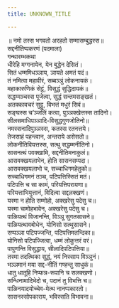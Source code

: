 ```yaml
---
title: UNKNOWN_TITLE

---
```

॥ नमो तस्स भगवतो अरहतो सम्मासम्बुद्धस्स॥  
सद्दनीतिप्पकरणं (पदमाला)  
गन्थारम्भकथा  
धीरेहि मग्गनायेन, येन बुद्धेन देसितं।  
सितं धम्ममिधञ्ञाय, ञायते अमतं पदं॥  
तं नमित्वा महावीरं, सब्बञ्ञुं लोकनायकं।  
महाकारुणिकं सेट्ठं, विसुद्धं सुद्धिदायकं॥  
सद्धम्मञ्चस्स पूजेत्वा, सुद्धं सन्तमसङ्खतं।  
अतक्कावचरं सुट्ठु, विभत्तं मधुरं सिवं॥  
सङ्घस्स च’ञ्जलिं कत्वा, पुञ्ञक्खेत्तस्स तादिनो।  
सीलसमाधिपञ्ञादि-विसुद्धगुणजोतिनो॥  
नमस्सनादिपुञ्ञस्स, कतस्स रतनत्तये।  
तेजसाहं पहन्त्वान, अन्तराये असेसतो॥  
लोकनीतिवियत्तस्स, सत्थु सद्धम्मनीतिनो।  
सासनत्थं पवक्खामि, सद्दनीतिमनाकुलं॥  
आसवक्खयलाभेन, होति सासनसम्पदा।  
आसवक्खयलाभो च, सच्चाधिगमहेतुको॥  
सच्चाधिगमनं तञ्च, पटिपत्तिस्सितं मतं।  
पटिपत्ति च सा कामं, परियत्तिपरायणा॥  
परियत्ताभियुत्तानं, विदित्वा सद्दलक्खणं।  
यस्मा न होति सम्मोहो, अक्खरेसु पदेसु च॥  
यस्मा चामोहभावेन, अक्खरेसु पदेसु च।  
पाळियत्थं विजानन्ति, विञ्ञू सुगतसासने॥  
पाळियत्थावबोधेन, योनिसो सत्थुसासने।  
सप्पञ्ञा पटिपज्जन्ति, पटिपत्तिमतन्दिका॥  
योनिसो पटिपज्जित्वा, धम्मं लोकुत्तरं वरं।  
पापुणन्ति विसुद्धाय, सीलादिपटिपत्तिया॥  
तस्मा तदत्थिका सुद्धं, नयं निस्साय विञ्ञुनं।  
भञ्ञमानं मया सद्द-नीतिं गण्हन्तु साधुकं॥  
धातु धातूहि निप्फन्न-रूपानि च सलक्खणो।  
सन्धिनामादिभेदो च, पदानं तु विभत्ति च॥  
पाळिनयादयोच्चेव-मेत्थ नानप्पकारतो।  
सासनस्सोपकाराय, भविस्सति विभावना॥  